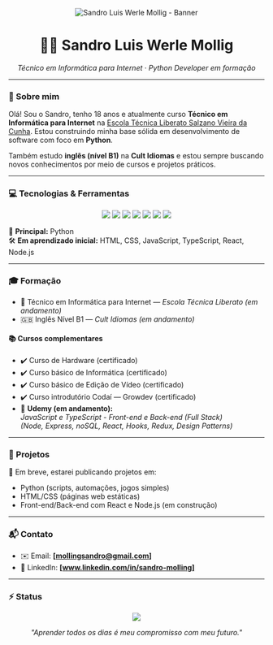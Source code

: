 <!-- Banner -->
<p align="center">
  <img src="https://raw.githubusercontent.com/seu-usuario/seu-repo/main/banner.png" alt="Sandro Luis Werle Mollig - Banner" />
</p>

<h1 align="center">👨‍💻 Sandro Luis Werle Mollig</h1>
<p align="center"><i>Técnico em Informática para Internet · Python Developer em formação</i></p>

---

### 🧾 Sobre mim

Olá! Sou o Sandro, tenho 18 anos e atualmente curso **Técnico em Informática para Internet** na [Escola Técnica Liberato Salzano Vieira da Cunha](https://www.liberato.com.br). Estou construindo minha base sólida em desenvolvimento de software com foco em **Python**.

Também estudo **inglês (nível B1)** na **Cult Idiomas** e estou sempre buscando novos conhecimentos por meio de cursos e projetos práticos.

---

### 💻 Tecnologias & Ferramentas

<p align="center">
  <img src="https://img.shields.io/badge/Python-3670A0?style=for-the-badge&logo=python&logoColor=ffdd54" />
  <img src="https://img.shields.io/badge/HTML5-e34c26?style=for-the-badge&logo=html5&logoColor=white" />
  <img src="https://img.shields.io/badge/CSS3-264de4?style=for-the-badge&logo=css3&logoColor=white" />
  <img src="https://img.shields.io/badge/JavaScript-f7df1e?style=for-the-badge&logo=javascript&logoColor=black" />
  <img src="https://img.shields.io/badge/TypeScript-007acc?style=for-the-badge&logo=typescript&logoColor=white" />
  <img src="https://img.shields.io/badge/React-20232a?style=for-the-badge&logo=react&logoColor=61dafb" />
  <img src="https://img.shields.io/badge/Node.js-339933?style=for-the-badge&logo=nodedotjs&logoColor=white" />
</p>

🧠 **Principal:** Python  
🛠️ **Em aprendizado inicial:** HTML, CSS, JavaScript, TypeScript, React, Node.js

---

### 🎓 Formação

- 🏫 Técnico em Informática para Internet — *Escola Técnica Liberato (em andamento)*
- 🇬🇧 Inglês Nível B1 — *Cult Idiomas (em andamento)*

#### 📚 Cursos complementares

- ✔️ Curso de Hardware (certificado)
- ✔️ Curso básico de Informática (certificado)
- ✔️ Curso básico de Edição de Vídeo (certificado)
- ✔️ Curso introdutório Codaí — Growdev (certificado)
- 📘 **Udemy (em andamento):**  
  *JavaScript e TypeScript - Front-end e Back-end (Full Stack)*  
  *(Node, Express, noSQL, React, Hooks, Redux, Design Patterns)*

---

### 🚀 Projetos

📌 Em breve, estarei publicando projetos em:

- Python (scripts, automações, jogos simples)
- HTML/CSS (páginas web estáticas)
- Front-end/Back-end com React e Node.js (em construção)

---

### 📬 Contato

- ✉️ Email: **[mollingsandro@gmail.com]**
- 💼 LinkedIn: **[www.linkedin.com/in/sandro-molling]**

---

### ⚡ Status

<p align="center">
  <img src="https://img.shields.io/badge/Status-Estudando%20e%20evoluindo-blue?style=for-the-badge" />
</p>

<p align="center">
  <i>"Aprender todos os dias é meu compromisso com meu futuro."</i>
</p>
